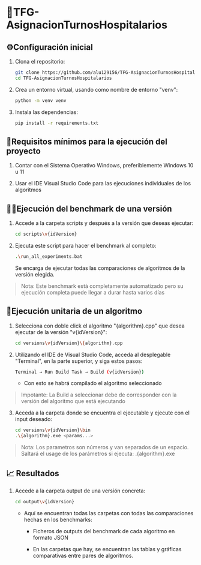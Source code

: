 # 🏥TFG-AsignacionTurnosHospitalarios

## ⚙️Configuración inicial

1. Clona el repositorio:
    ```sh
    git clone https://github.com/alu129156/TFG-AsignacionTurnosHospitalarios.git
    cd TFG-AsignacionTurnosHospitalarios
    ```
2. Crea un entorno virtual, usando como nombre de entorno "venv":
    ```sh
    python -m venv venv
    ```
3. Instala las dependencias:
    ```sh
    pip install -r requirements.txt
    ```
    
## 🔧Requisitos mínimos para la ejecución del proyecto

1. Contar con el Sistema Operativo Windows, preferiblemente Windows 10 u 11
   
2. Usar el IDE Visual Studio Code para las ejecuciones individuales de los algoritmos

## 💪🏼Ejecución del benchmark de una versión

1. Accede a la carpeta scripts y después a la versión que deseas ejecutar:
    ```sh
    cd scripts\v{idVersion}
    ```
2. Ejecuta este script para hacer el benchmark al completo:
    ```sh
    .\run_all_experiments.bat
    ```
    Se encarga de ejecutar todas las comparaciones de algoritmos de la versión elegida.
> Nota: Este benchmark está completamente automatizado pero su ejecución completa puede llegar a durar hasta varios días

## 🧪Ejecución unitaria de un algoritmo

1. Selecciona con doble click el algoritmo "{algorithm}.cpp" que desea ejecutar de la versión "v{idVersion}":
    ```sh
    cd versions\v{idVersion}\{algorithm}.cpp
    ```
2. Utilizando el IDE de Visual Studio Code, acceda al desplegable "Terminal", en la parte superior, y siga estos pasos:
    ```sh
    Terminal → Run Build Task → Build (v{idVersion})
    ```
   * Con esto se habrá compilado el algoritmo seleccionado
> Impotante: La Build a seleccionar debe de corresponder con la versión del algoritmo que está ejecutando
3. Acceda a la carpeta donde se encuentra el ejecutable y ejecute con el input deseado:
    ```sh
    cd versions\v{idVersion}\bin
    .\{algorithm}.exe <params...>
    ```
> Nota: Los parametros son números y van separados de un espacio. Saltará el usage de los parámetros si ejecuta: .\{algorithm}.exe

## 📈 Resultados 
1. Accede a la carpeta output de una versión concreta:
    ```sh
    cd output\v{idVersion}
    ```
    * Aquí se encuentran todas las carpetas con todas las comparaciones hechas en los benchmarks:
       * Ficheros de outputs del benchmark de cada algoritmo en formato JSON
      
      * En las carpetas que hay, se encuentran las tablas y gráficas comparativas entre pares de algoritmos.


